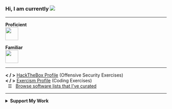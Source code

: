 ### Hi, I am currently ![](https://readme-typing-svg.demolab.com?font=Ubuntu&size=20&duration=2000&pause=1500&color=99D21B&vCenter=true&width=333&height=20&lines=a+husband+%26+father+of+2+boys;an+RV+nomad+in+the+US;a+data+engineer+in+healthcare;learning+AppSec+Engineering.)

<hr>

<!--![](github-stats/languages.svg#gh-dark-mode-only)![](github-stats//overview.svg#gh-dark-mode-only)-->
**Proficient**  
<img src="https://skillicons.dev/icons?i=go,postgres,html,css,markdown,wordpress" height="40px" /><!--linux,windows,azure,gcp,git,cloudflare,vscode-->

**Familiar**  
<img src="https://skillicons.dev/icons?i=python,bash,javascript,angular" height="40px" /><!--postman,docker,githubactions-->

<hr>

**< / >** [HackTheBox Profile](https://app.hackthebox.com/users/2141921) (Offensive Security Exercises)  
**< / >** [Exercism Profile](https://exercism.org/profiles/nomadicGopher) (Coding Exercises)  
&nbsp;&nbsp;☰&nbsp;&nbsp; [Browse software lists that I've curated](https://github.com/nomadicGopher?tab=stars)
<!--[HackerRank](https://hackerrank.com/profile/nomadicGopher)-->  

<hr>

<details>
  <summary><b>Support My Work</b></summary>
  <img align="right" width="33.333%" src="https://raw.githubusercontent.com/egonelbre/gophers/refs/heads/master/vector/adventure/hiking.svg"> 
  <br>
  Single or monthly contributions
  <ul>
   <li><a href="https://github.com/sponsors/nomadicGopher" target="_blank">GitHub Sponsors</a></li>
   <li><a href="https://ko-fi.com/nomadicGopher" target="_blank">Ko-Fi</a></li>
  </ul>
  Crypto currency wallets
  <ul>
      <li><b>ETH</b>: 0x7531d86D5Dbda398369ec43205F102e79B3c647A</li>
      <li><b>BTC</b>: bc1qtkuzp85vph7y37rqjlznuta293qsay07cgg90s</li>
      <li><b>LTC</b>: ltc1q9pquzquaj6peplygqdrcxxvcnd5fcud7x80lh8</li>
      <li><b>DOGE</b>: DNQ3GHBVEcNpzXNeB7B4sPqd7L1GhUpMg3</li>
      <li><b>SOL</b>: EQ6QwibvKZsazjvQGJk6fsGW4BQSDS1Zs6Dj79HfVvME</li>
  </ul>
</details>
